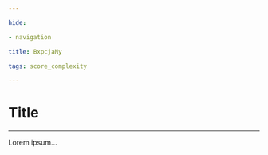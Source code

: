 ```yaml
---

hide:

- navigation

title: BxpcjaNy

tags: score_complexity
 
---
```



# Title

***

Lorem ipsum...